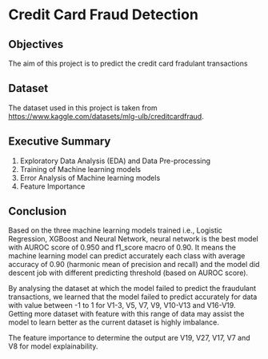 # Credit Card Fraud Detection

## Objectives
The aim of this project is to predict the credit card fradulant transactions

## Dataset
The dataset used in this project is taken from https://www.kaggle.com/datasets/mlg-ulb/creditcardfraud.

## Executive Summary
1. Exploratory Data Analysis (EDA) and Data Pre-processing
2. Training of Machine learning models
3. Error Analysis of Machine learning models
4. Feature Importance

## Conclusion
Based on the three machine learning models trained i.e., Logistic Regression, XGBoost and Neural Network, neural network is the best model with AUROC score of 0.950 and f1_score macro of 0.90. It means the machine learning model can predict accurately each class with average accuracy of 0.90 (harmonic mean of precision and recall) and the model did descent job with different predicting threshold (based on AUROC score).

By analysing the dataset at which the model failed to predict the fraudulant transactions, we learned that the model failed to predict accurately for data with value between -1 to 1 for V1-3, V5, V7, V9, V10-V13 and V16-V19. Getting more dataset with feature with this range of data may assist the model to learn better as the current dataset is highly imbalance.

The feature importance to determine the output are V19, V27, V17, V7 and V8 for model explainability.
